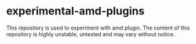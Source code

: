 experimental-amd-plugins
=======================

This repository is used to experiment with amd plugin. The content of this repository is highly unstable, untested and may vary without notice.
